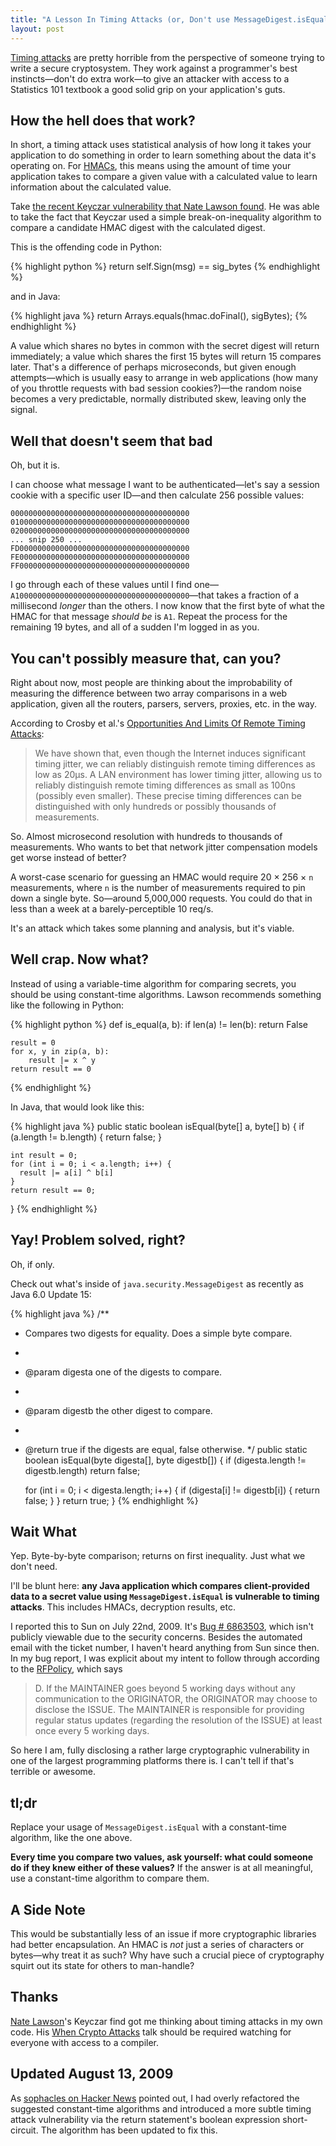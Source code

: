 ```yaml
--- 
title: "A Lesson In Timing Attacks (or, Don't use MessageDigest.isEquals)"
layout: post
---
```


[Timing attacks](http://crypto.stanford.edu/~dabo/papers/ssl-timing.pdf)
are pretty horrible from the perspective of someone trying to write a secure
cryptosystem. They work against a programmer's best instincts—don't do extra 
work—to give an attacker with access to a Statistics 101 textbook a good solid
grip on your application's guts.


How the hell does that work?
----------------------------

In short, a timing attack uses statistical analysis of how long it takes your
application to do something in order to learn something about the data it's 
operating on. For [HMACs](http://en.wikipedia.org/wiki/HMAC), this means using
the amount of time your application takes to compare a given value with a 
calculated value to learn information about the calculated value.

Take [the recent Keyczar vulnerability that Nate Lawson found](http://rdist.root.org/2009/05/28/timing-attack-in-google-keyczar-library/).
He was able to take the fact that Keyczar used a simple break-on-inequality 
algorithm to compare a candidate HMAC digest with the calculated digest.

This is the offending code in Python:

{% highlight python %}
return self.Sign(msg) == sig_bytes
{% endhighlight %}

and in Java:

{% highlight java %}
return Arrays.equals(hmac.doFinal(), sigBytes);
{% endhighlight %}

A value which shares no bytes in common with the secret digest will return 
immediately; a value which shares the first 15 bytes will return 15 compares 
later. That's a difference of perhaps microseconds, but given enough 
attempts—which is usually easy to arrange in web applications (how many of you 
throttle requests with bad session cookies?)—the random noise becomes a very 
predictable, normally distributed skew, leaving only the signal.


Well that doesn't seem that bad
-------------------------------

Oh, but it is.

I can choose what message I want to be authenticated—let's say a session cookie 
with a specific user ID—and then calculate 256 possible values:
    
    0000000000000000000000000000000000000000
    0100000000000000000000000000000000000000
    0200000000000000000000000000000000000000
    ... snip 250 ...
    FD00000000000000000000000000000000000000
    FE00000000000000000000000000000000000000
    FF00000000000000000000000000000000000000

I go through each of these values until I find one—
`A100000000000000000000000000000000000000`—that takes a fraction of a 
millisecond *longer* than the others. I now know that the first byte of what the 
HMAC for that message *should be* is `A1`. Repeat the process for the remaining 
19 bytes, and all of a sudden I'm logged in as you.


You can't possibly measure that, can you?
-----------------------------------------

Right about now, most people are thinking about the improbability of measuring 
the difference between two array comparisons in a web application, given all the
routers, parsers, servers, proxies, etc. in the way.

According to Crosby et al.'s [Opportunities And Limits Of Remote Timing Attacks](http://www.cs.rice.edu/~dwallach/pub/crosby-timing2009.pdf):
> We have shown that, even though the Internet induces significant timing 
> jitter, we can reliably distinguish remote timing differences as low as 20µs. 
> A LAN environment has lower timing jitter, allowing us to reliably distinguish 
> remote timing differences as small as 100ns (possibly even smaller). These 
> precise timing differences can be distinguished with only hundreds or possibly 
> thousands of measurements.

So. Almost microsecond resolution with hundreds to thousands of measurements.
Who wants to bet that network jitter compensation models get worse instead of
better?

A worst-case scenario for guessing an HMAC would require 20 × 256 × `n`
measurements, where `n` is the number of measurements required to pin down a
single byte. So—around 5,000,000 requests. You could do that in less than a week
at a barely-perceptible 10 req/s.

It's an attack which takes some planning and analysis, but it's viable.


Well crap. Now what?
--------------------

Instead of using a variable-time algorithm for comparing secrets, you should be 
using constant-time algorithms. Lawson recommends something like the following
in Python:

{% highlight python %}
def is_equal(a, b):
    if len(a) != len(b):
        return False
    
    result = 0
    for x, y in zip(a, b):
        result |= x ^ y
    return result == 0
{% endhighlight %}

In Java, that would look like this:

{% highlight java %}
public static boolean isEqual(byte[] a, byte[] b) {
    if (a.length != b.length) {
        return false;
    }
    
    int result = 0;
    for (int i = 0; i < a.length; i++) {
      result |= a[i] ^ b[i]
    }
    return result == 0;
}
{% endhighlight %}


Yay! Problem solved, right?
---------------------------

Oh, if only.

Check out what's inside of `java.security.MessageDigest` as recently as Java 
6.0 Update 15:

{% highlight java %}
/**
  * Compares two digests for equality. Does a simple byte compare.
  * 
  * @param digesta one of the digests to compare.
  * 
  * @param digestb the other digest to compare.    
  *
  * @return true if the digests are equal, false otherwise.
  */
public static boolean isEqual(byte digesta[], byte digestb[]) {
    if (digesta.length != digestb.length)
        return false;
    
    for (int i = 0; i < digesta.length; i++) {
        if (digesta[i] != digestb[i]) {
            return false;
        }
    }
    return true;
}
{% endhighlight %}


Wait What
---------

Yep. Byte-by-byte comparison; returns on first inequality. Just what we don't 
need.

I'll be blunt here: **any Java application which compares client-provided data
to a secret value using `MessageDigest.isEqual` is vulnerable to timing 
attacks**. This includes HMACs, decryption results, etc.

I reported this to Sun on July 22nd, 2009. It's
[Bug # 6863503](http://bugs.sun.com/bugdatabase/view_bug.do?bug_id=6863503), 
which isn't publicly viewable due to the security concerns. Besides the 
automated email with the ticket number, I haven't heard anything from Sun since
then. In my bug report, I was explicit about my intent to follow through
according to the [RFPolicy](http://www.wiretrip.net/rfp/policy.html), which says

> D. If the MAINTAINER goes beyond 5 working days without any communication to 
> the ORIGINATOR, the ORIGINATOR may choose to disclose the ISSUE. The 
> MAINTAINER is responsible for providing regular status updates (regarding the 
> resolution of the ISSUE) at least once every 5 working days.

So here I am, fully disclosing a rather large cryptographic vulnerability in one
of the largest programming platforms there is. I can't tell if that's terrible 
or awesome.


tl;dr
-----

Replace your usage of `MessageDigest.isEqual` with a constant-time algorithm,
like the one above.

**Every time you compare two values, ask yourself: what could someone do if 
they knew either of these values?** If the answer is at all meaningful, use a 
constant-time algorithm to compare them.


A Side Note
-----------

This would be substantially less of an issue if more cryptographic libraries had
better encapsulation. An HMAC is *not* just a series of characters or bytes—why 
treat it as such? Why have such a crucial piece of cryptography squirt out its
state for others to man-handle?


Thanks
------

[Nate Lawson](http://www.root.org/~nate/)'s Keyczar find got me thinking about
timing attacks in my own code. His
[When Crypto Attacks](http://www.youtube.com/watch?v=ySQl0NhW1J0) talk should be
required watching for everyone with access to a compiler.


Updated August 13, 2009
-----------------------

As [sophacles on Hacker News](http://news.ycombinator.com/item?id=761059) 
pointed out, I had overly refactored the suggested constant-time algorithms and
introduced a more subtle timing attack vulnerability via the return 
statement's boolean expression short-circuit. The algorithm has been updated to
fix this.